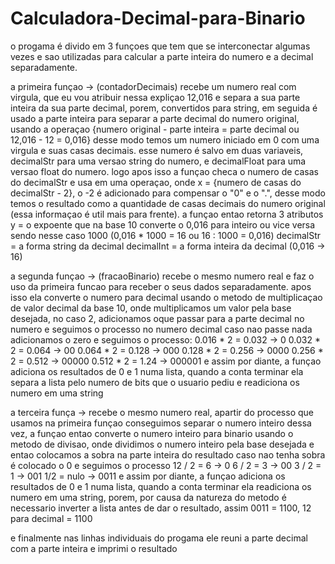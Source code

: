 # Calculadora-Decimal-para-Binario
o progama é divido em 3 funçoes que tem que se interconectar algumas vezes e sao utilizadas para calcular a parte inteira do numero e a decimal separadamente.

  a primeira funçao -> (contadorDecimais) recebe um numero real com virgula, que eu vou atribuir nessa expliçao 12,016 e separa a sua parte inteira da sua parte 
decimal, porem, convertidos para string, em seguida é usado a parte inteira para separar a parte decimal do numero original, usando a operaçao 
{numero original - parte inteira = parte decimal  ou  12,016 - 12 = 0,016} desse modo temos um numero iniciado em 0 com uma virgula e suas casas decimais.
esse numero é salvo em duas variaveis, decimalStr para uma versao string do numero, e decimalFloat para uma versao float do numero. logo apos isso a funçao checa
o numero de casas do decimalStr e usa em uma operaçao, onde x = {numero de casas do decimalStr - 2}, o -2 é adicionado para compensar o "0" e o ".", desse modo
temos o resultado como a quantidade de casas decimais do numero original (essa informaçao é util mais para frente). a funçao entao retorna 3 atributos
y = o expoente que na base 10 converte o 0,016 para inteiro ou vice versa sendo nesse caso 1000 (0,016 * 1000 = 16  ou  16 : 1000 = 0,016)
decimalStr = a forma string da decimal
decimalInt = a forma inteira da decimal (0,016 -> 16)

  a segunda funçao -> (fracaoBinario) recebe o mesmo numero real e faz o uso da primeira funcao para receber o seus dados separadamente. apos isso ela converte o numero
para decimal usando o metodo de multiplicaçao de valor decimal da base 10, onde multiplicamos um valor pela base desejada, no caso 2, adicionamos oque passar para 
a parte decimal no numero e seguimos o processo no numero decimal caso nao passe nada adicionamos o zero e seguimos o processo:
0.016 * 2 = 0.032 -> 0
0.032 * 2 = 0.064 -> 00
0.064 * 2 = 0.128 -> 000
0.128 * 2 = 0.256 -> 0000
0.256 * 2 = 0.512 -> 00000
0.512 * 2 = 1.24 -> 000001
e assim por diante, a funçao adiciona os resultados de 0 e 1 numa lista, quando a conta terminar ela separa a lista pelo numero de bits que o usuario pediu e readiciona
os numero em uma string
  
 a terceira funça -> recebe o mesmo numero real, apartir do processo que usamos na primeira funçao conseguimos separar o numero inteiro dessa vez, a funçao entao converte
o numero inteiro para binario usando o metodo de divisao, onde dividimos o numero inteiro pela base desejada e entao colocamos a sobra na parte inteira do resultado
caso nao tenha sobra é colocado o 0 e seguimos o processo
12 / 2 = 6 -> 0
6 / 2 = 3 -> 00
3 / 2 = 1 -> 001
1/2 = nulo -> 0011
e assim por diante, a funçao adiciona os resultados de 0 e 1 numa lista, quando a conta terminar ela readiciona os numero em uma string, porem, por causa da natureza do 
metodo é necessario inverter a lista antes de dar o resultado, assim 0011 = 1100, 12 para decimal = 1100

e finalmente nas linhas individuais do progama ele reuni a parte decimal com a parte inteira e imprimi o resultado
  
